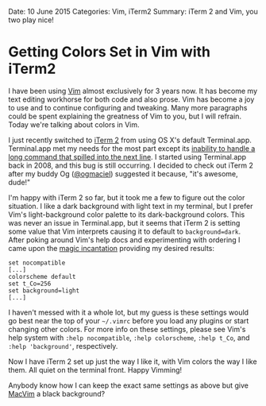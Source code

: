 Date: 10 June 2015
Categories: Vim, iTerm2
Summary: iTerm 2 and Vim, you two play nice!

# Getting Colors Set in Vim with iTerm2

I have been using [Vim](http://www.vim.org) almost exclusively for 3 years now.
It has become my text editing workhorse for both code and also prose.
Vim has become a joy to use and to continue configuring and tweaking.
Many more paragraphs could be spent explaining the greatness of Vim to you, but I will refrain.
Today we're talking about colors in Vim.

I just recently switched to [iTerm 2](https://www.iterm2.com) from using OS X's default Terminal.app.
Terminal.app met my needs for the most part except its [inability to handle a long command that spilled into the next line](http://kill-0.com/duplo/2011/03/02/tmux-with-terminal-app-line-wrapping-weirdness/).
I started using Terminal.app back in 2008, and this bug is still occurring.
I decided to check out iTerm 2 after my buddy Og ([@ogmaciel](https://twitter.com/OgMaciel)) suggested it because, "it's awesome, dude!"

I'm happy with iTerm 2 so far, but it took me a few to figure out the color situation.
I like a dark background with light text in my terminal, but I prefer Vim's light-background color palette to its dark-background colors.
This was never an issue in Terminal.app, but it seems that iTerm 2 is setting some value that Vim interprets causing it to default to `background=dark`.
After poking around Vim's help docs and experimenting with ordering I came upon the [magic incantation](https://github.com/komidore64/dotfiles/commit/9ec628e037a5f186711736a668465607a34b8cea) providing my desired results:

```
set nocompatible
[...]
colorscheme default
set t_Co=256
set background=light
[...]
```

I haven't messed with it a whole lot, but my guess is these settings would go best near the top of your `~/.vimrc` before you load any plugins or start changing other colors.
For more info on these settings, please see Vim's help system with `:help nocompatible`, `:help colorscheme`, `:help t_Co`, and `:help 'background'`, respectively.

Now I have iTerm 2 set up just the way I like it, with Vim colors the way I like them.
All quiet on the terminal front.
Happy Vimming!

Anybody know how I can keep the exact same settings as above but give [MacVim](https://github.com/b4winckler/macvim) a black background?
